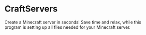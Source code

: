 # CraftServers
Create a Minecraft server in seconds! Save time and relax, while this program is setting up all files needed for your Minecraft server.
